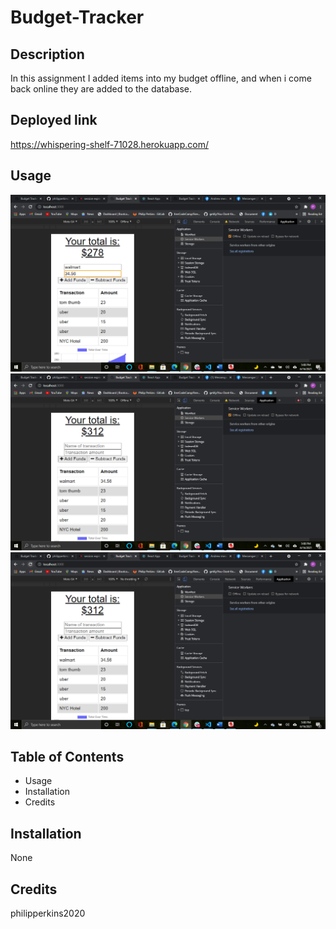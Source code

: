 # Budget-Tracker

## Description 

In this assignment I added items into my budget offline, and when i come back online they are added to the database.


## Deployed link
https://whispering-shelf-71028.herokuapp.com/

## Usage

![Budget-Tracker](public/assets/Screenshot(265).png)
![Budget-Tracker](public/assets/Screenshot(266).png)
![Budget-Tracker](public/assets/Screenshot(267).png)




## Table of Contents 

* Usage
* Installation
* Credits


## Installation

None



## Credits

philipperkins2020